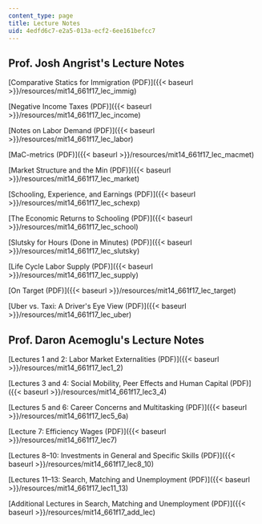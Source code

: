 ```yaml
---
content_type: page
title: Lecture Notes
uid: 4edfd6c7-e2a5-013a-ecf2-6ee161befcc7
---
```


Prof. Josh Angrist's Lecture Notes
----------------------------------

[Comparative Statics for Immigration (PDF)]({{< baseurl >}}/resources/mit14_661f17_lec_immig)

[Negative Income Taxes (PDF)]({{< baseurl >}}/resources/mit14_661f17_lec_income)

[Notes on Labor Demand (PDF)]({{< baseurl >}}/resources/mit14_661f17_lec_labor)

[MaC-metrics (PDF)]({{< baseurl >}}/resources/mit14_661f17_lec_macmet)

[Market Structure and the Min (PDF)]({{< baseurl >}}/resources/mit14_661f17_lec_market)

[Schooling, Experience, and Earnings (PDF)]({{< baseurl >}}/resources/mit14_661f17_lec_schexp)

[The Economic Returns to Schooling (PDF)]({{< baseurl >}}/resources/mit14_661f17_lec_school)

[Slutsky for Hours (Done in Minutes) (PDF)]({{< baseurl >}}/resources/mit14_661f17_lec_slutsky)

[Life Cycle Labor Supply (PDF)]({{< baseurl >}}/resources/mit14_661f17_lec_supply)

[On Target (PDF)]({{< baseurl >}}/resources/mit14_661f17_lec_target)

[Uber vs. Taxi: A Driver's Eye View (PDF)]({{< baseurl >}}/resources/mit14_661f17_lec_uber)

Prof. Daron Acemoglu's Lecture Notes
------------------------------------

[Lectures 1 and 2: Labor Market Externalities (PDF)]({{< baseurl >}}/resources/mit14_661f17_lec1_2)

[Lectures 3 and 4: Social Mobility, Peer Effects and Human Capital (PDF)]({{< baseurl >}}/resources/mit14_661f17_lec3_4)

[Lectures 5 and 6: Career Concerns and Multitasking (PDF)]({{< baseurl >}}/resources/mit14_661f17_lec5_6a)

[Lecture 7: Efficiency Wages (PDF)]({{< baseurl >}}/resources/mit14_661f17_lec7)

[Lectures 8–10: Investments in General and Specific Skills (PDF)]({{< baseurl >}}/resources/mit14_661f17_lec8_10)

[Lectures 11–13: Search, Matching and Unemployment (PDF)]({{< baseurl >}}/resources/mit14_661f17_lec11_13)

[Additional Lectures in Search, Matching and Unemployment (PDF)]({{< baseurl >}}/resources/mit14_661f17_add_lec)